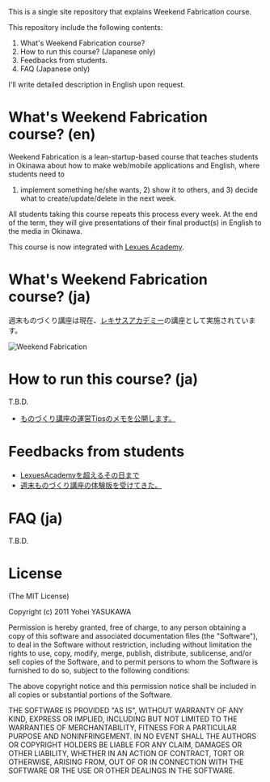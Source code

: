 This is a single site repository that explains Weekend Fabrication course.

This repository include the following contents:

1. What's Weekend Fabrication course?
2. How to run this course? (Japanese only)
3. Feedbacks from students.
4. FAQ (Japanese only)

I'll write detailed description in English upon request.

# What's Weekend Fabrication course? (en)

Weekend Fabrication is a lean-startup-based course that 
teaches students in Okinawa about how to make web/mobile 
applications and English, where students need to 
1) implement something he/she wants, 2) show it to others, 
and 3) decide what to create/update/delete in the next week. 

All students taking this course repeats this process every week.
At the end of the term, they will give presentations of their
final product(s) in English to the media in Okinawa.

This course is now integrated with [Lexues Academy](http://academy.lexues.co.jp/seminar/making.php).

# What's Weekend Fabrication course? (ja)

週末ものづくり講座は現在、[レキサスアカデミー](http://academy.lexues.co.jp/)の講座として実施されています。

![Weekend Fabrication](https://dl.dropbox.com/u/2819285/weekend-fabrication-gist.png)

# How to run this course? (ja)

T.B.D.

- [ものづくり講座の運営Tipsのメモを公開します。](http://kimihito.hatenablog.com/entry/2012/09/23/182003)


# Feedbacks from students

- [LexuesAcademyを超えるその日まで](http://blog.hanach.in/2012/03/lexuesacademy_22.html)
- [週末ものづくり講座の体験版を受けてきた。](http://kimihito.hatenablog.com/entry/2012/09/23/173751)


# FAQ (ja)

T.B.D.


# License

(The MIT License)

Copyright (c) 2011 Yohei YASUKAWA

Permission is hereby granted, free of charge, to any person obtaining a copy of this software and associated documentation files (the "Software"), to deal in the Software without restriction, including without limitation the rights to use, copy, modify, merge, publish, distribute, sublicense, and/or sell copies of the Software, and to permit persons to whom the Software is furnished to do so, subject to the following conditions:

The above copyright notice and this permission notice shall be included in all copies or substantial portions of the Software.

THE SOFTWARE IS PROVIDED "AS IS", WITHOUT WARRANTY OF ANY KIND, EXPRESS OR IMPLIED, INCLUDING BUT NOT LIMITED TO THE WARRANTIES OF MERCHANTABILITY, FITNESS FOR A PARTICULAR PURPOSE AND NONINFRINGEMENT. IN NO EVENT SHALL THE AUTHORS OR COPYRIGHT HOLDERS BE LIABLE FOR ANY CLAIM, DAMAGES OR OTHER LIABILITY, WHETHER IN AN ACTION OF CONTRACT, TORT OR OTHERWISE, ARISING FROM, OUT OF OR IN CONNECTION WITH THE SOFTWARE OR THE USE OR OTHER DEALINGS IN THE SOFTWARE.

